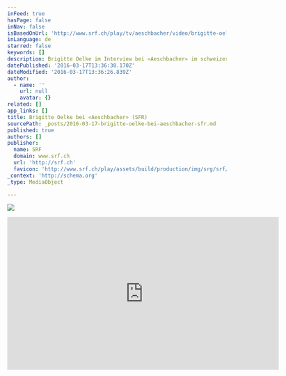 ```yaml
---
inFeed: true
hasPage: false
inNav: false
isBasedOnUrl: 'http://www.srf.ch/play/tv/aeschbacher/video/brigitte-oelke?id=a07eb3df-45fe-4150-9a8f-6ab99da4a319'
inLanguage: de
starred: false
keywords: []
description: Brigitte Oelke im Interview bei «Aeschbacher» im schweizer TV.
datePublished: '2016-03-17T13:36:30.170Z'
dateModified: '2016-03-17T13:36:26.839Z'
author:
  - name: ''
    url: null
    avatar: {}
related: []
app_links: []
title: Brigitte Oelke bei «Aeschbacher» (SFR)
sourcePath: _posts/2016-03-17-brigitte-oelke-bei-aeschbacher-sfr.md
published: true
authors: []
publisher:
  name: SRF
  domain: www.srf.ch
  url: 'http://srf.ch'
  favicon: 'http://www.srf.ch/play/assets/build/production/img/srg/srf/favicon.ico'
_context: 'http://schema.org'
_type: MediaObject

---
```

![](https://s3-us-west-2.amazonaws.com/the-grid-img/p/aa651f5bb69cd5b29462d9fba12568c0875f6a66.jpg)

<iframe src="http://cdn.embedly.com/widgets/media.html?src=https%3A%2F%2Ftp.srgssr.ch%2Fp%2Fshare%3Furn%3Durn%3Asrf%3Aais%3Avideo%3Aa07eb3df-45fe-4150-9a8f-6ab99da4a319%26start%3D0&amp;url=http%3A%2F%2Fwww.srf.ch%2Fplay%2Ftv%2Faeschbacher%2Fvideo%2Fbrigitte-oelke%3Fid%3Da07eb3df-45fe-4150-9a8f-6ab99da4a319&amp;image=http%3A%2F%2Fws.srf.ch%2Fasset%2Fimage%2Faudio%2Fb8383e3d-3370-4790-995f-5369e38e25a3%2FEPISODE_IMAGE%2F1383810857000.png%2Fscale%2Fwidth%2F640&amp;key=b7d04c9b404c499eba89ee7072e1c4f7&amp;type=text%2Fhtml&amp;schema=srf" width="624" height="351" scrolling="no" frameborder="0" allowfullscreen="allowfullscreen" style=""></iframe>